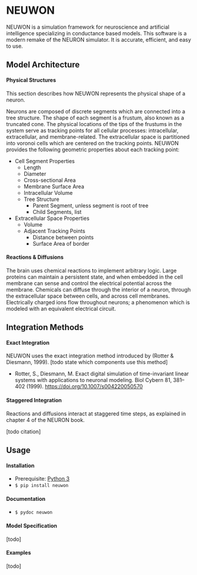 # NEUWON

NEUWON is a simulation framework for neuroscience and artificial intelligence
specializing in conductance based models. This software is a modern remake of
the NEURON simulator. It is accurate, efficient, and easy to use.

## Model Architecture

#### Physical Structures

This section describes how NEUWON represents the physical shape of a neuron.

Neurons are composed of discrete segments which are connected into a tree
structure. The shape of each segment is a frustum, also known as a truncated
cone. The physical locations of the tips of the frustums in the system serve as
tracking points for all cellular processes: intracellular, extracellular, and
membrane-related. The extracellular space is partitioned into voronoi cells
which are centered on the tracking points. NEUWON provides the following
geometric properties about each tracking point:

* Cell Segment Properties
    + Length
    + Diameter
    + Cross-sectional Area
    + Membrane Surface Area
    + Intracellular Volume
    + Tree Structure
        - Parent Segment, unless segment is root of tree
        - Child Segments, list
* Extracellular Space Properties
    + Volume
    + Adjacent Tracking Points
        - Distance between points
        - Surface Area of border

#### Reactions & Diffusions

The brain uses chemical reactions to implement arbitrary logic. Large proteins
can maintain a persistent state, and when embedded in the cell membrane can
sense and control the electrical potential across the membrane. Chemicals can
diffuse through the interior of a neuron, through the extracellular space
between cells, and across cell membranes. Electrically charged ions flow
throughout neurons; a phenomenon which is modeled with an equivalent electrical
circuit.

## Integration Methods

#### Exact Integration

NEUWON uses the exact integration method introduced by (Rotter & Diesmann, 1999).
[todo state which components use this method]

* Rotter, S., Diesmann, M. Exact digital simulation of time-invariant linear
systems with applications to neuronal modeling. Biol Cybern 81, 381–402 (1999).
https://doi.org/10.1007/s004220050570

#### Staggered Integration

Reactions and diffusions interact at staggered time steps, as explained in
chapter 4 of the NEURON book.

[todo citation]

## Usage

#### Installation

* Prerequisite: [Python 3](https://www.python.org/)
* `$ pip install neuwon`

#### Documentation

* `$ pydoc neuwon`

#### Model Specification

[todo]

#### Examples

[todo]
